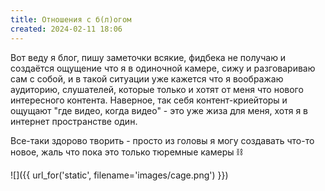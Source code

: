```yaml
---
title: Отношения с б(л)огом
created: 2024-02-11 18:06
---
```


Вот веду я блог, пишу заметочки всякие, фидбека не получаю и создаётся ощущение что я в одиночной камере, сижу и разговариваю сам с собой, и в такой ситуации уже кажется что я воображаю аудиторию, слушателей, которые только и хотят от меня что нового интересного контента. Наверное, так себя контент-криейторы и ощущают "где видео, когда видео" - это уже жиза для меня, хотя я в интернет пространстве один.

Все-таки здорово творить - просто из головы я могу создавать что-то новое, жаль что пока это только тюремные камеры ⛓️

![]({{ url_for('static', filename='images/cage.png')  }})